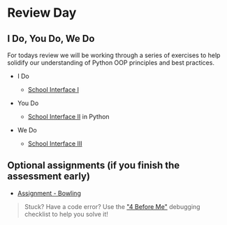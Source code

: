 # Review Day

## I Do, You Do, We Do

For todays review we will be working through a series of exercises to help solidify our understanding of Python OOP principles and best practices.

- I Do
  - [School Interface I](https://github.com/Code-Platoon-Assignments/oop-school-interface-i.git)
  
- You Do
  - [School Interface II](https://github.com/Code-Platoon-Assignments/oop-school-interface-ii.git) in Python

- We Do
  - [School Interface III](https://github.com/Code-Platoon-Assignments/oop-school-interface-iii.git)

## Optional assignments (**if you finish the assessment early**)

- [Assignment - Bowling](https://github.com/Code-Platoon-Assignments/oop-bowling.git)

> Stuck? Have a code error? Use the ["4 Before Me"](https://docs.google.com/document/d/1nseOs5oabYBKNHfwJZNAR7GlU0zkZxNagsw63AD7XV0/edit) debugging checklist to help you solve it!
